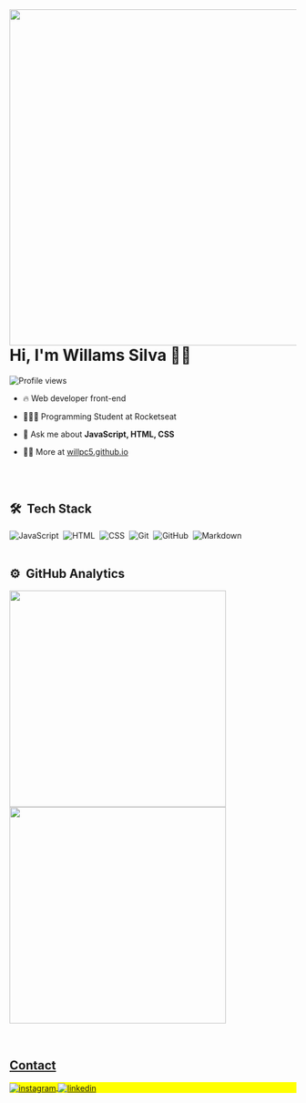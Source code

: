 <img align="right" height="590em" src="https://avatars.githubusercontent.com/u/11238937?v=4"/>
<h1 align="left">Hi, I'm Willams Silva 👋🏽</h1>
<p align="left"> <img src="https://komarev.com/ghpvc/?username=willpc5&color=brightgreen" alt="Profile views" /> </p>

- 🔥 Web developer front-end 

- 👨🏽‍🎓 Programming Student at Rocketseat 

- 💬 Ask me about **JavaScript, HTML, CSS**

- 👨‍💻 More at [willpc5.github.io](https://willpc5.github.io/portfolio/)

<br><br>

## 🛠 &nbsp;Tech Stack

![JavaScript](https://img.shields.io/badge/-JavaScript-05122A?style=for-the-badge&logo=javascript)&nbsp;
![HTML](https://img.shields.io/badge/-HTML-05122A?style=for-the-badge&logo=HTML5)&nbsp;
![CSS](https://img.shields.io/badge/-CSS-05122A?style=for-the-badge&logo=CSS3&logoColor=1572B6)&nbsp;
![Git](https://img.shields.io/badge/-Git-05122A?style=for-the-badge&logo=git)&nbsp;
![GitHub](https://img.shields.io/badge/-GitHub-05122A?style=for-the-badge&logo=github)&nbsp;
![Markdown](https://img.shields.io/badge/-Markdown-05122A?style=for-the-badge&logo=markdown)&nbsp;
<br><br>

## ⚙️ &nbsp;GitHub Analytics

<p align="left">
   <a href="https://github.com/willpc5">
   <img width="380em" src="https://github-readme-stats.vercel.app/api?username=willpc5&show_icons=true&theme=dark&include_all_commits=true&count_private=true"/>
   <img width="380em" src="https://github-readme-stats.vercel.app/api/top-langs/?username=willpc5&layout=compact&langs_count=6&theme=tokyonight"/>
</p>

<br>

## Contact

<p align="left" style="background:yellow">
<a href="https://instagram.com/_willams_silva7" target="_blank">
 <img align="center" src="https://img.shields.io/badge/-_willpc5-05122A?style=for-the-badge&logo=instagram" alt="instagram"/>
</a>
<a href="https://www.linkedin.com/in/willams-silva-084baa188/" target="_blank">
  <img align="center" src="https://img.shields.io/badge/-willpc5-05122A?style=for-the-badge&logo=linkedin" alt="linkedin"/>
</a>
</p>

<br><br>